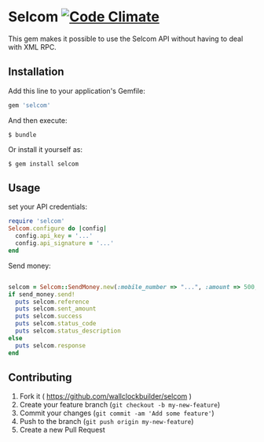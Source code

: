 # Selcom [![Code Climate](https://codeclimate.com/github/wallclockbuilder/selcom/badges/gpa.svg)](https://codeclimate.com/github/wallclockbuilder/selcom)

This gem makes it possible to use the Selcom API without having to deal with XML RPC.
## Installation

Add this line to your application's Gemfile:

```ruby
gem 'selcom'
```

And then execute:

    $ bundle

Or install it yourself as:

    $ gem install selcom

## Usage

set your API credentials:

```ruby
require 'selcom'
Selcom.configure do |config|
  config.api_key = '...'
  config.api_signature = '...'
end
```
Send money:

```ruby

selcom = Selcom::SendMoney.new(:mobile_number => "...", :amount => 500, :telco_id => '...')
if send_money.send!
  puts selcom.reference
  puts selcom.sent_amount
  puts selcom.success
  puts selcom.status_code
  puts selcom.status_description
else
  puts selcom.response
end

```
## Contributing

1. Fork it ( https://github.com/wallclockbuilder/selcom )
2. Create your feature branch (`git checkout -b my-new-feature`)
3. Commit your changes (`git commit -am 'Add some feature'`)
4. Push to the branch (`git push origin my-new-feature`)
5. Create a new Pull Request
